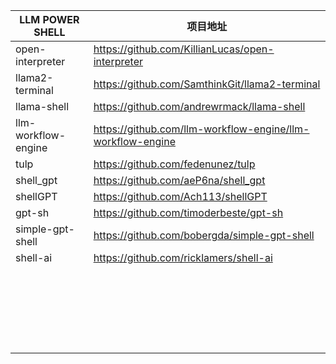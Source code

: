| LLM POWER SHELL            | 项目地址 | 
|--------------------------------|------|
| open-interpreter |  https://github.com/KillianLucas/open-interpreter  |
|  llama2-terminal                     | https://github.com/SamthinkGit/llama2-terminal | 
|   llama-shell                    | https://github.com/andrewrmack/llama-shell | 
|   llm-workflow-engine                    | https://github.com/llm-workflow-engine/llm-workflow-engine | 
|   tulp                    | https://github.com/fedenunez/tulp | 
|   shell_gpt                    | https://github.com/aeP6na/shell_gpt | 
|   shellGPT                    |https://github.com/Ach113/shellGPT  | 
|     gpt-sh                  | https://github.com/timoderbeste/gpt-sh  | 
|   simple-gpt-shell                    | https://github.com/bobergda/simple-gpt-shell | 
|    shell-ai                   | https://github.com/ricklamers/shell-ai | 
|                       |  | 
|                       |  | 
|                       |  | 
|                       |  | 
|                       |  | 
|                       |  | 
|                       |  | 
|                       |  | 
|                       |  | 
|                       |  | 
|                       |  | 
|                       |  | 
|                       |  | 
|                       |  | 
|                       |  | 
|                       |  | 
|                       |  | 
|                       |  | 
|                       |  | 
|                       |  | 
|                       |  | 
|                       |  | 
|                       |  | 
